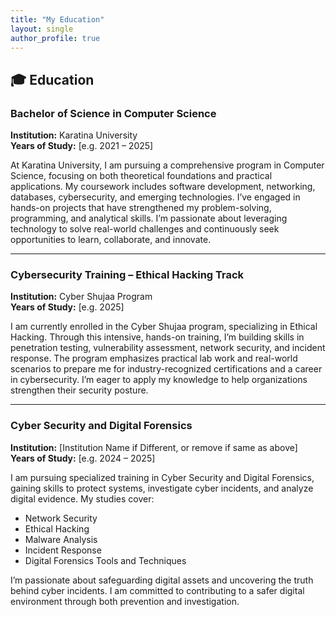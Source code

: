```yaml
---
title: "My Education"
layout: single
author_profile: true
---
```


## 🎓 Education

### Bachelor of Science in Computer Science
**Institution:** Karatina University  
**Years of Study:** [e.g. 2021 – 2025]

At Karatina University, I am pursuing a comprehensive program in Computer Science, focusing on both theoretical foundations and practical applications. My coursework includes software development, networking, databases, cybersecurity, and emerging technologies. I’ve engaged in hands-on projects that have strengthened my problem-solving, programming, and analytical skills. I’m passionate about leveraging technology to solve real-world challenges and continuously seek opportunities to learn, collaborate, and innovate.

---

### Cybersecurity Training – Ethical Hacking Track
**Institution:** Cyber Shujaa Program  
**Years of Study:** [e.g. 2025]

I am currently enrolled in the Cyber Shujaa program, specializing in Ethical Hacking. Through this intensive, hands-on training, I’m building skills in penetration testing, vulnerability assessment, network security, and incident response. The program emphasizes practical lab work and real-world scenarios to prepare me for industry-recognized certifications and a career in cybersecurity. I’m eager to apply my knowledge to help organizations strengthen their security posture.

---

### Cyber Security and Digital Forensics
**Institution:** [Institution Name if Different, or remove if same as above]  
**Years of Study:** [e.g. 2024 – 2025]

I am pursuing specialized training in Cyber Security and Digital Forensics, gaining skills to protect systems, investigate cyber incidents, and analyze digital evidence. My studies cover:

- Network Security
- Ethical Hacking
- Malware Analysis
- Incident Response
- Digital Forensics Tools and Techniques

I’m passionate about safeguarding digital assets and uncovering the truth behind cyber incidents. I am committed to contributing to a safer digital environment through both prevention and investigation.

